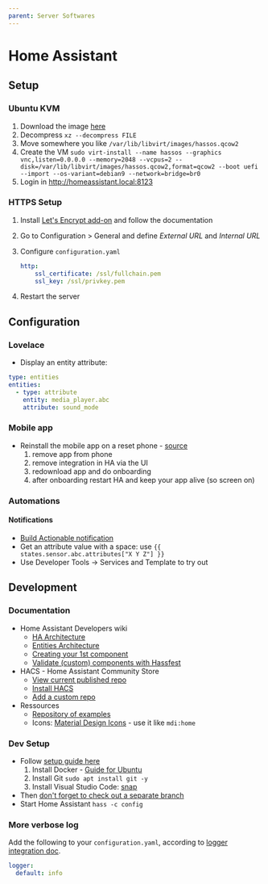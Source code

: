 ```yaml
---
parent: Server Softwares
---
```


# Home Assistant

## Setup

### Ubuntu KVM

1. Download the image [here](https://www.home-assistant.io/installation/linux)
1. Decompress `xz --decompress FILE`
1. Move somewhere you like `/var/lib/libvirt/images/hassos.qcow2`
1. Create the VM `sudo virt-install --name hassos --graphics vnc,listen=0.0.0.0 --memory=2048 --vcpus=2 --disk=/var/lib/libvirt/images/hassos.qcow2,format=qcow2 --boot uefi --import --os-variant=debian9 --network=bridge=br0`
1. Login in http://homeassistant.local:8123

### HTTPS Setup

1. Install [Let's Encrypt add-on](https://github.com/home-assistant/addons/blob/master/letsencrypt/DOCS.md) and follow the documentation
1. Go to Configuration > General and define *External URL* and *Internal URL*
1. Configure `configuration.yaml`

    ```yaml
    http:
        ssl_certificate: /ssl/fullchain.pem
        ssl_key: /ssl/privkey.pem
    ```

1. Restart the server

## Configuration

### Lovelace

* Display an entity attribute:

```yaml
type: entities
entities:
  - type: attribute
    entity: media_player.abc
    attribute: sound_mode
```

### Mobile app

* Reinstall the mobile app on a reset phone - [source](https://community.home-assistant.io/t/correct-way-to-reset-app-and-start-over/138122/2)
    1. remove app from phone
    1. remove integration in HA via the UI
    1. redownload app and do onboarding
    1. after onboarding restart HA and keep your app alive (so screen on)

### Automations

#### Notifications

* [Build Actionable notification](https://companion.home-assistant.io/docs/notifications/actionable-notifications/)
* Get an attribute value with a space: use `{{ states.sensor.abc.attributes["X Y Z"] }}`
* Use Developer Tools → Services and Template to try out

## Development

### Documentation

* Home Assistant Developers wiki
    * [HA Architecture](https://developers.home-assistant.io/docs/architecture_index)
    * [Entities Architecture](https://developers.home-assistant.io/docs/architecture/devices-and-services)
    * [Creating your 1st component](https://developers.home-assistant.io/docs/creating_component_index)
    * [Validate (custom) components with Hassfest](https://developers.home-assistant.io/blog/2020/04/16/hassfest/)
* HACS - Home Assistant Community Store
    * [View current published repo](https://hacs-repositories.web.app/)
    * [Install HACS](https://hacs.xyz/docs/installation/prerequisites/)
    * [Add a custom repo](https://hacs.xyz/docs/faq/custom_repositories)
* Ressources
    * [Repository of examples](https://github.com/home-assistant/example-custom-config/tree/master/custom_components/)
    * Icons: [Material Design Icons](https://materialdesignicons.com/) - use it like `mdi:home`

### Dev Setup

* Follow [setup guide here](https://developers.home-assistant.io/docs/development_environment/)
    1. Install Docker - [Guide for Ubuntu](https://docs.docker.com/engine/install/ubuntu/)
    1. Install Git `sudo apt install git -y`
    1. Install Visual Studio Code: [snap](https://snapcraft.io/code)
* Then [don't forget to check out a separate branch](https://developers.home-assistant.io/docs/development_submitting)
* Start Home Assistant `hass -c config`

### More verbose log

Add the following to your `configuration.yaml`, according to [logger integration doc](https://www.home-assistant.io/integrations/logger/).

```yaml
logger:
  default: info
```
